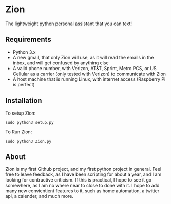 # Zion
The lightweight python personal assistant that you can text!

## Requirements

* Python 3.x
* A new gmail, that only Zion will use, as it will read the emails in the inbox, and will get confused by anything else
* A valid phone number, with Verizon, AT&T, Sprint, Metro PCS, or US Cellular as a carrier (only tested with Verizon) to communicate with Zion
* A host machine that is running Linux, with internet access (Raspberry Pi is perfect)

## Installation
To setup Zion:
```
sudo python3 setup.py
```

To Run Zion:
```
sudo python3 Zion.py
```

## About
Zion is my first Github project, and my first python project in general. Feel free to leave feedback, as I have been scripting for about a year, and I am looking for contructive criticism. If this is practical, I hope to see it go somewhere, as I am no where near to close to done with it. I hope to add many new convientient features to it, such as home automation, a twitter api, a calender, and much more.
